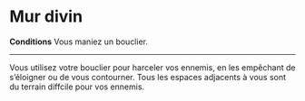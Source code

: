 # Mur divin

<p><strong>Conditions</strong> Vous maniez un bouclier.</p>
<hr>
<p>Vous utilisez votre bouclier pour harceler vos ennemis, en les empêchant de s’éloigner ou de vous contourner. Tous les espaces adjacents à vous sont du terrain diffcile pour vos ennemis.</p>